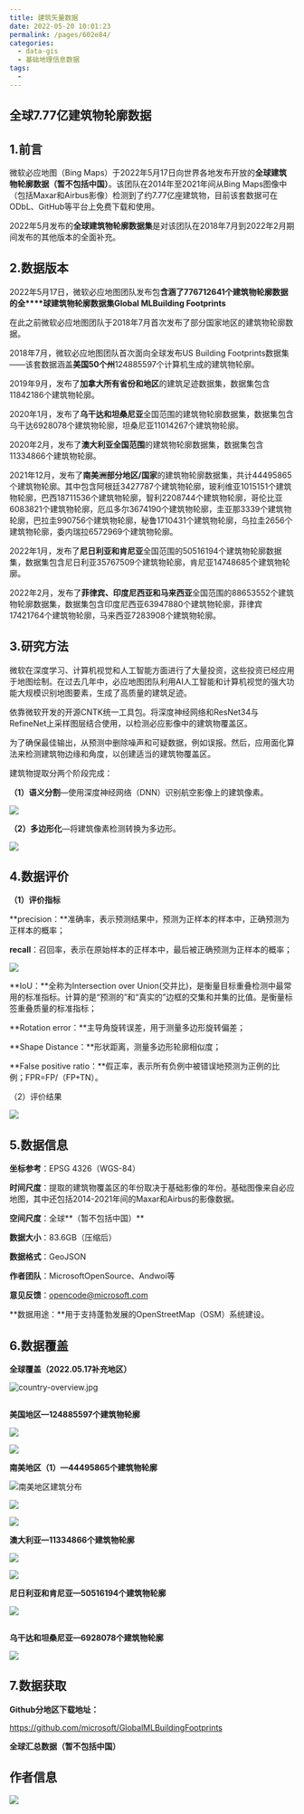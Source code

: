 ```yaml
---
title: 建筑矢量数据
date: 2022-05-20 10:01:23
permalink: /pages/602e84/
categories:
  - data-gis
  - 基础地理信息数据
tags:
  - 
---
```

## 全球7.77亿建筑物轮廓数据

## **1.前言**

微软必应地图（Bing Maps）于2022年5月17日向世界各地发布开放的**全球建筑物轮廓数据（暂不包括中国）**。该团队在2014年至2021年间从Bing Maps图像中（包括Maxar和Airbus影像）检测到了约7.77亿座建筑物，目前该套数据可在ODbL、GitHub等平台上免费下载和使用。

2022年5月发布的**全球建筑物轮廓数据集**是对该团队在2018年7月到2022年2月期间发布的其他版本的全面补充。



## **2.数据版本**

2022年5月17日，微软必应地图团队发布包**含涵了776712641个建筑物轮廓数据的全****球建筑物轮廓数据集Global MLBuilding Footprints**

在此之前微软必应地图团队于2018年7月首次发布了部分国家地区的建筑物轮廓数据。

2018年7月，微软必应地图团队首次面向全球发布US Building Footprints数据集——该套数据涵盖**美国50个州**124885597个计算机生成的建筑物轮廓。

2019年9月，发布了**加拿大所有省份和地区**的建筑足迹数据集，数据集包含11842186个建筑物轮廓。

2020年1月，发布了**乌干达和坦桑尼亚**全国范围的建筑物轮廓数据集，数据集包含乌干达6928078‬个建筑物轮廓，坦桑尼亚11014267‬个建筑物轮廓。

2020年2月，发布了**澳大利亚全国范围**的建筑物轮廓数据集，数据集包含11334866个建筑物轮廓。

2021年12月，发布了**南美洲部分地区/国家**的建筑物轮廓数据集，共计44495865个建筑物轮廓。其中包含阿根廷3427787个建筑物轮廓，玻利维亚1015151个建筑物轮廓，巴西18711536个建筑物轮廓，智利2208744个建筑物轮廓，哥伦比亚6083821个建筑物轮廓，厄瓜多尔3674190个建筑物轮廓，圭亚那3339个建筑物轮廓，巴拉圭990756个建筑物轮廓，秘鲁1710431个建筑物轮廓，乌拉圭2656个建筑物轮廓，委内瑞拉6572969个建筑物轮廓。  

2022年1月，发布了**尼日利亚和肯尼亚**全国范围的50516194个建筑物轮廓数据集，数据集包含尼日利亚35767509个建筑物轮廓，肯尼亚14748685个建筑物轮廓。

2022年2月，发布了**菲律宾、印度尼西亚和马来西亚**全国范围的88653552个建筑物轮廓数据集，数据集包含印度尼西亚63947880个建筑物轮廓，菲律宾17421764个建筑物轮廓，马来西亚7283908个建筑物轮廓。



## **3.研究方法**

微软在深度学习、计算机视觉和人工智能方面进行了大量投资，这些投资已经应用于地图绘制。在过去几年中，必应地图团队利用AI人工智能和计算机视觉的强大功能大规模识别地图要素，生成了高质量的建筑足迹。

依靠微软开发的开源CNTK统一工具包。将深度神经网络和ResNet34与RefineNet上采样图层结合使用，以检测必应影像中的建筑物覆盖区。

为了确保最佳输出，从预测中删除噪声和可疑数据，例如误报。然后，应用面化算法来检测建筑物边缘和角度，以创建适当的建筑物覆盖区。



建筑物提取分两个阶段完成：

**（1）语义分割**—使用深度神经网络（DNN）识别航空影像上的建筑像素。

![](http://pics.landcover100.com/pics/20222220/6286f73c3acd3.jpg)

**（2）多边形化**—将建筑像素检测转换为多边形。

![](http://pics.landcover100.com/pics/20222220/6286f85bd9b0d.jpg)



## **4.数据评价**

**（1）评价指标**

**precision：**准确率，表示预测结果中，预测为正样本的样本中，正确预测为正样本的概率；

**recall**：召回率，表示在原始样本的正样本中，最后被正确预测为正样本的概率；

![](http://pics.landcover100.com/pics/20222220/6286f8b5f0be6.png)

**IoU：**全称为Intersection over Union(交并比)，是衡量目标重叠检测中最常用的标准指标。计算的是“预测的”和“真实的”边框的交集和并集的比值。是衡量标签重叠质量的标准指标；

**Rotation error：**主导角旋转误差，用于测量多边形旋转偏差；

**Shape Distance：**形状距离，测量多边形轮廓相似度；

**False positive ratio：**假正率，表示所有负例中被错误地预测为正例的比例；FPR=FP/（FP+TN）。



（2）评价结果

![](http://pics.landcover100.com/pics/20222220/6286f95a36bb4.png)



## **5.数据信息**

**坐标参考**：EPSG 4326（WGS-84）

**时间尺度**：提取的建筑物覆盖区的年份取决于基础影像的年份。基础图像来自必应地图，其中还包括2014-2021年间的Maxar和Airbus的影像数据。

**空间尺度**：全球**（暂不包括中国）**

**数据大小**：83.6GB（压缩后）

**数据格式**：GeoJSON

**作者团队**：MicrosoftOpenSource、Andwoi等

**意见反馈**：opencode@microsoft.com

**数据用途：**用于支持蓬勃发展的OpenStreetMap（OSM）系统建设。



## **6.数据覆盖**

**全球覆盖（2022.05.17补充地区）**

![country-overview.jpg](http://pics.landcover100.com/pics/20222219/6285a2c344f2c.jpg)

![图片](data:image/gif;base64,iVBORw0KGgoAAAANSUhEUgAAAAEAAAABCAYAAAAfFcSJAAAADUlEQVQImWNgYGBgAAAABQABh6FO1AAAAABJRU5ErkJggg==)

**美国地区—124885597个建筑物轮廓**

![](http://pics.landcover100.com/pics/20222220/6286f99e15ba3.png)

![](http://pics.landcover100.com/pics/20222220/6286f9b8c486f.png)

**南美地区（1）—44495865个建筑物轮廓**

![南美地区建筑分布](http://pics.landcover100.com/pics/20222220/6286f9d4cbe4b.jpg)

![](http://pics.landcover100.com/pics/20222220/6286f9fe4e6ab.jpg)

![](http://pics.landcover100.com/pics/20222220/6286fa20131a6.jpg)

**澳大利亚—11334866个建筑物轮廓**

![](http://pics.landcover100.com/pics/20222220/6286fa4344d1f.jpg)

![](http://pics.landcover100.com/pics/20222220/6286fa61c47b4.jpg)

**尼日利亚和肯尼亚—50516194个建筑物轮廓**

![](http://pics.landcover100.com/pics/20222220/6286fa818d814.jpg)

![图片](data:image/gif;base64,iVBORw0KGgoAAAANSUhEUgAAAAEAAAABCAYAAAAfFcSJAAAADUlEQVQImWNgYGBgAAAABQABh6FO1AAAAABJRU5ErkJggg==)

**乌干达和坦桑尼亚—6928078‬个建筑物轮廓**

![](http://pics.landcover100.com/pics/20222220/6286faa44f129.jpg)



## **7.数据获取**

**Github分地区下载地址：**

https://github.com/microsoft/GlobalMLBuildingFootprints

**全球汇总数据（暂不包括中国）**



## 作者信息

![](http://pics.landcover100.com/pics///624584e512ace.jpg)

